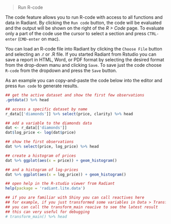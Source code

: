 > Run R-code

The code feature allows you to run R-code with access to all functions and data in Radiant. By clicking the `Run code` button, the code will be evaluated and the output will be shown on the right of the _R > Code_ page. To evaluate only a part of the code use the cursor to select a section and press `CTRL-enter` (`CMD-enter` on mac).

You can load an R-code file into Radiant by clicking the `Choose File` button and selecting an .r or .R file. If you started Radiant from Rstudio you can save a report in HTML, Word, or PDF format by selecting the desired format from the drop-down manu and clicking `Save`. To save just the code choose `R-code` from the dropdown and press the `Save` button.

As an example you can copy-and-paste the code below into the editor and press `Run code` to generate results.

```r
## get the active dataset and show the first few observations
.getdata() %>% head

## access a specific dataset by name
r_data[['diamonds']] %>% select(price, clarity) %>% head

## add a variable to the diamonds data
dat <- r_data[['diamonds']]
dat$log_price <- log(dat$price)

## show the first observations
dat %>% select(price, log_price) %>% head

## create a histogram of prices
dat %>% ggplot(aes(x = price)) + geom_histogram()

## and a histogram of log-prices
dat %>% ggplot(aes(x = log_price)) + geom_histogram()

## open help in the R-studio viewer from Radiant
help(package = 'radiant.lite.data')

## if you are familiar with Shiny you can call reactives here
## for example, if you just transformed some variables in Data > Transform
## you can call the transform_main reacive to see the latest result
## this can very useful for debugging
# transform_main() %>% head
```
